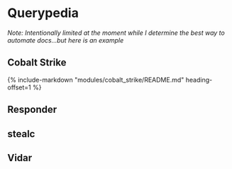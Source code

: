 # Querypedia

*Note: Intentionally limited at the moment while I determine the best way to automate docs...but here is an example*

## Cobalt Strike

{%
   include-markdown "modules/cobalt_strike/README.md"
   heading-offset=1
%}

## Responder


## stealc


## Vidar